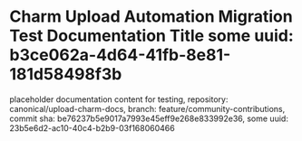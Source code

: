 # Charm Upload Automation Migration Test Documentation Title some uuid: b3ce062a-4d64-41fb-8e81-181d58498f3b
 placeholder documentation content for testing,  repository: canonical/upload-charm-docs,  branch: feature/community-contributions,  commit sha: be76237b5e9017a7993e45eff9e268e833992e36,  some uuid: 23b5e6d2-ac10-40c4-b2b9-03f168060466